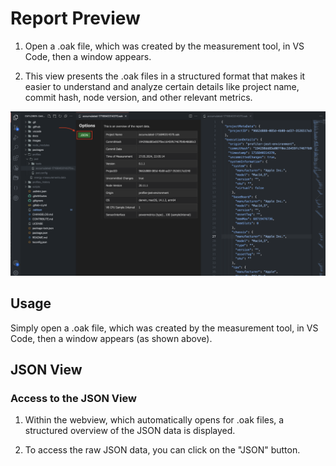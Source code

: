 # Report Preview

1. Open a .oak file, which was created by the measurement tool, in VS Code, then a window appears.

2. This view presents the .oak files in a structured format that makes it easier to understand and analyze certain details like project name, commit hash, node version, and other relevant metrics.


<img src="../images/docs/report-preview.png" alt="Report Preview" width="600"/>

## Usage

Simply open a .oak file, which was created by the measurement tool, in VS Code, then a window appears (as shown above).

## JSON View

### Access to the JSON View

1. Within the webview, which automatically opens for .oak files, a structured overview of the JSON data is displayed.

2. To access the raw JSON data, you can click on the "JSON" button.

